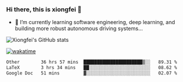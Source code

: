 ### Hi there, this is xiongfei 👋


- 🌱 I’m currently learning software engineering, deep learning, and building more robust autonomous driving systems...

<!--
**X1on9f31/X1on9f31** is a ✨ _special_ ✨ repository because its `README.md` (this file) appears on your GitHub profile.
Here are some ideas to get you started:
-->

![Xiongfei's GitHub stats](https://github-readme-stats.vercel.app/api?username=X1on9f31)


[![wakatime](https://wakatime.com/badge/user/9e8d5516-d162-43e7-9563-87295d455a71.svg)](https://wakatime.com/@9e8d5516-d162-43e7-9563-87295d455a71)

<!--START_SECTION:waka-->

```txt
Other        36 hrs 57 mins  ██████████████████████▒░░   89.31 %
LaTeX        3 hrs 34 mins   ██░░░░░░░░░░░░░░░░░░░░░░░   08.62 %
Google Doc   51 mins         ▓░░░░░░░░░░░░░░░░░░░░░░░░   02.07 %
```

<!--END_SECTION:waka-->

